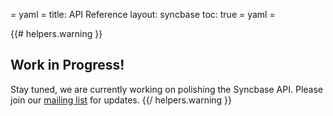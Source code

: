 = yaml =
title: API Reference
layout: syncbase
toc: true
= yaml =

{{# helpers.warning }}
## Work in Progress!
Stay tuned, we are currently working on polishing the Syncbase API. Please join
our [mailing list](/community/mailing-lists.html) for updates.
{{/ helpers.warning }}
